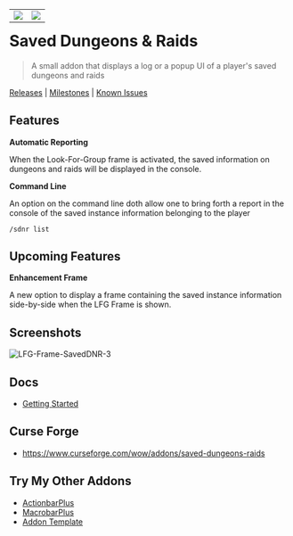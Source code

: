 
<table border="0" align="right" style="float:right">
    <tr>
      <td style="vertical-align: middle">
        <a href="https://github.com/kapresoft/wow-saved-dungeons-and-raids/actions/workflows/dev-build.yml"
           ><img src="https://github.com/kapresoft/wow-saved-dungeons-and-raids/actions/workflows/dev-build.yml/badge.svg"/></a>
      </td>
      <td style="vertical-align: middle">
        <a href="https://github.com/kapresoft/wow-saved-dungeons-and-raids/actions/workflows/release-build.yml"
           ><img src="https://github.com/kapresoft/wow-saved-dungeons-and-raids/actions/workflows/release-build.yml/badge.svg"/></a>
      </td></tr>
</table>

# Saved Dungeons & Raids
> A small addon that displays a log or a popup UI of a player's saved dungeons and raids

[Releases](https://github.com/kapresoft/wow-saved-dungeons-and-raids/releases) | [Milestones](https://github.com/kapresoft/wow-saved-dungeons-and-raids/milestones) | [Known Issues](https://github.com/kapresoft/wow-saved-dungeons-and-raids/issues)


## Features

**Automatic Reporting**

When the Look-For-Group frame is activated, the saved information on dungeons and raids will be displayed in the console.

**Command Line**

An option on the command line doth allow one to bring forth a report in the console of the saved instance information belonging to the player  
```shell
/sdnr list
```

## Upcoming Features

**Enhancement Frame**

A new option to display a frame containing the saved instance information side-by-side when the LFG Frame is shown.
## Screenshots

![LFG-Frame-SavedDNR-3](https://user-images.githubusercontent.com/1599306/209703511-274dbed0-9b3f-48e7-82e0-3af345c873c8.png)

## Docs
- [Getting Started](https://github.com/kapresoft/wow-saved-dungeons-and-raids/wiki)

## Curse Forge
- https://www.curseforge.com/wow/addons/saved-dungeons-raids

## Try My Other Addons
- [ActionbarPlus](https://www.curseforge.com/wow/addons/actionbarplus)
- [MacrobarPlus](https://www.curseforge.com/wow/addons/macrobarplus)
- [Addon Template](https://www.curseforge.com/wow/addons/addon-template)

